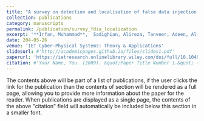 ```yaml
---
title: "A survey on detection and localisation of false data injection attacks in smart grids"
collection: publications
category: manuscripts
permalink: /publication/survey_fdia_localization
excerpt: '**Irfan, Muhammad**,  Sadighian, Alireza, Tanveer, Adeen, Al-Naimi, Shaikha J, Oligeri, Gabriele. "A survey on detection and localisation of false data injection attacks in smart grids." IET Cyber‐Physical Systems: Theory & Applications (2024).'
date: 204-05-26
venue: 'IET Cyber‐Physical Systems: Theory & Applications'
slidesurl: #'http://academicpages.github.io/files/slides1.pdf'
paperurl: 'https://ietresearch.onlinelibrary.wiley.com/doi/full/10.1049/cps2.12093'
citation: #'Your Name, You. (2009). &quot;Paper Title Number 1.&quot; <i>Journal 1</i>. 1(1).'
---
```


The contents above will be part of a list of publications, if the user clicks the link for the publication than the contents of section will be rendered as a full page, allowing you to provide more information about the paper for the reader. When publications are displayed as a single page, the contents of the above "citation" field will automatically be included below this section in a smaller font.